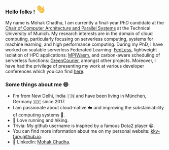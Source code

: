 ### Hello folks ! <img src="https://github.com/kky-fury/kky-fury/blob/main/wave.gif" width="30">

My name is Mohak Chadha, I am currently a final-year PhD candidate at the [Chair of Computer Architecture and Parallel Systems](https://www.ce.cit.tum.de/caps/startseite/) at the Technical University of Munich. My research interests are in the domain of cloud computing, particularly focusing on serverless computing, systems for machine learning, and high performance computing. During my PhD, I have worked on scalable serverless Federated Learning: [FedLess](https://github.com/Serverless-Federated-Learning/FedLess), lightweight isolation of HPC applications: [MPIWasm](https://github.com/kky-fury/MPIWasm), and carbon-aware scheduling of serverless functions: [GreenCourier](https://github.com/kky-fury/carbon-sched), amongst other projects. Moreover, I have had the privilege of presenting my work at various developer conferences which you can find [here](https://kky-fury.github.io/techtalks/).


### Some things about me 😄

- I'm from New Delhi, India 🇮🇳 and have been living in München, Germany 🇩🇪 since 2017.
- I am passionate about cloud-native ☁️ and improving the substainiability of computing systems 🌲.
- 🏃 Love running and hiking.
- Trivia: My github username is inspired by a famous Dota2 player 😀.
- You can find more information about me on my personal website: [kky-fury.github.io](https://kky-fury.github.io/). 
- 🔗 LinkedIn: [Mohak Chadha](https://www.linkedin.com/in/mohak-chadha-1490707b).


<!--
**kky-fury/kky-fury** is a ✨ _special_ ✨ repository because its `README.md` (this file) appears on your GitHub profile.

Here are some ideas to get you started:

-->
